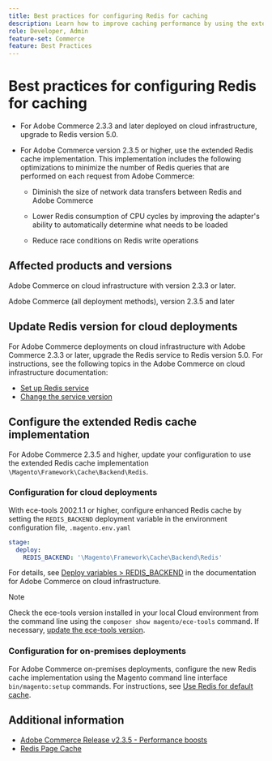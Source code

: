 ```yaml
---
title: Best practices for configuring Redis for caching
description: Learn how to improve caching performance by using the extended Redis cache implementation for Adobe Commerce 2.3.5.
role: Developer, Admin
feature-set: Commerce
feature: Best Practices
---
```


# Best practices for configuring Redis for caching

- For Adobe Commerce 2.3.3 and later deployed on cloud infrastructure, upgrade to Redis version 5.0.

- For Adobe Commerce version 2.3.5 or higher, use the extended Redis cache implementation. This implementation includes the following optimizations to minimize the number of Redis queries that are performed on each request from Adobe Commerce:

    - Diminish the size of network data transfers between Redis and Adobe Commerce

    -  Lower Redis consumption of CPU cycles by improving the adapter's ability to automatically determine what needs to be loaded
    - Reduce race conditions on Redis write operations

## Affected products and versions

Adobe Commerce on cloud infrastructure with version 2.3.3 or later.

Adobe Commerce (all deployment methods), version 2.3.5 and later

## Update Redis version for cloud deployments

For Adobe Commerce deployments on cloud infrastructure with Adobe Commerce 2.3.3 or later, upgrade the Redis service to Redis version 5.0. For instructions, see the following topics in the Adobe Commerce on cloud infrastructure documentation:

- [Set up Redis service](https://devdocs.magento.com/cloud/project/services-redis.html)
- [Change the service version](https://devdocs.magento.com/cloud/project/services.html#change-service-version)

## Configure the extended Redis cache implementation

For Adobe Commerce 2.3.5 and higher, update your configuration to use the extended Redis cache implementation `\Magento\Framework\Cache\Backend\Redis`.

### Configuration for cloud deployments

With ece-tools 2002.1.1 or higher, configure enhanced Redis cache by setting the `REDIS_BACKEND` deployment variable in the environment configuration file, `.magento.env.yaml`

```yaml
stage:
  deploy:
    REDIS_BACKEND: '\Magento\Framework\Cache\Backend\Redis'
```

For details, see [Deploy variables > REDIS_BACKEND](https://devdocs.magento.com/cloud/env/variables-deploy.html#redis_backend) in the documentation for Adobe Commerce on cloud infrastructure.

>[!NOTE]
>
> Check the ece-tools version installed in your local Cloud environment from the command line using the `composer show magento/ece-tools` command. If necessary, [update the ece-tools version](https://devdocs.magento.com/cloud/project/ece-tools-update.html). 


### Configuration for on-premises deployments

For Adobe Commerce on-premises deployments, configure the new Redis cache implementation using the Magento command line interface `bin/magento:setup` commands. For instructions, see [Use Redis for default cache](https://experienceleague.adobe.com/docs/commerce-operations/configuration-guide/cache/redis/redis-pg-cache.html?lang=en#configure-redis-page-caching).


## Additional information

* [Adobe Commerce Release v2.3.5 - Performance boosts](https://devdocs.magento.com/guides/v2.3/release-notes/release-notes-2-3-5-commerce.html#performance-boosts)
* [Redis Page Cache](https://devdocs.magento.com/guides/v2.3/config-guide/redis/redis-pg-cache.html)
